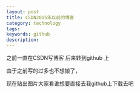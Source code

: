 ```yaml
---
layout: post
title: CSDN2015年以前的博客
category: technology
tags:
keywords: github
description: 
---
```

之前一直在CSDN写博客 后来转到github 上 

由于之前写的过多也不想搬了，

现在贴出图片大家看谁想要直接去我github上下载去吧



